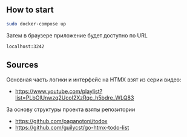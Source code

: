 
## How to start

```bash
sudo docker-compose up
```

Затем в браузере приложение будет доступно по URL
```
localhost:3242
```


## Sources

Основная часть логики и интерфейс на HTMX взят из серии видео:
* https://www.youtube.com/playlist?list=PLbOlUnwzq2UcoI2XzRqc_h5bdre_WLQ83


За основу структуры проекта взяты репозитории
* https://github.com/paganotoni/todox
* https://github.com/guilycst/go-htmx-todo-list

